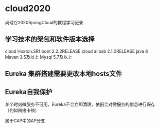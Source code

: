 # cloud2020
尚硅谷2020SpringCloud的教程学习记录


## 学习技术的架包和软件版本选择
cloud           Hoxton.SR1
boot            2.2.2RELEASE
cloud alibab    2.1.0RELEASE
java            8 
Maven           3.5及以上
Mysql           5.7及以上


## Eureka 集群搭建需要更改本地hosts文件

## Eureka自我保护

某个时刻微服务不可用，Eureka不会立即清理，依旧会对微服务的信息进行保存（列如网络卡顿）

属于CAP中的AP分支